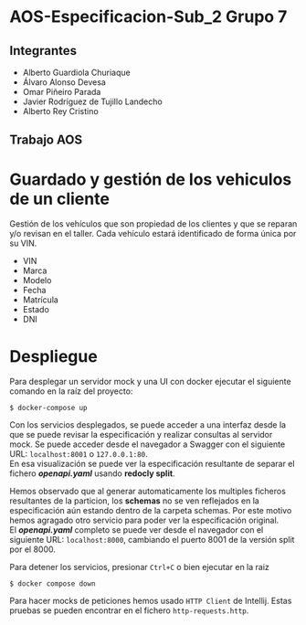 # AOS-Especificacion-Sub_2 Grupo 7

## Integrantes
- Alberto Guardiola Churiaque
- Álvaro Alonso Devesa 
- Omar Piñeiro Parada 
- Javier Rodríguez de Tujillo Landecho
- Alberto Rey Cristino

## Trabajo AOS 

# Guardado y gestión de los vehiculos de un cliente

Gestión de los vehículos que son propiedad de los clientes y que se reparan y/o revisan en el taller. Cada vehículo estará identificado de forma única por su VIN.<br> 

- VIN
- Marca
- Modelo
- Fecha
- Matrícula
- Estado
- DNI

# Despliegue 

Para desplegar un servidor mock y una UI con docker ejecutar el siguiente comando en la raíz del proyecto:

```
$ docker-compose up
```

Con los servicios desplegados, se puede acceder a una interfaz desde la que se puede revisar la especificación y realizar consultas al servidor mock. 
Se puede acceder desde el navegador a Swagger con el siguiente URL: `localhost:8001` o `127.0.0.1:80`.  
En esa visualización se puede ver la especificación resultante de separar el fichero ***openapi.yaml*** usando **redocly split**.  

Hemos observado que al generar automaticamente los multiples ficheros resultantes de la particion, los **schemas** no se ven reflejados en la especificación aún estando dentro de la carpeta schemas. 
Por este motivo hemos agragado otro servicio para poder ver la especificación original.  
El ***openapi.yaml*** completo se puede ver desde el navegador con el siguiente URL: `localhost:8000`, cambiando el puerto 8001 de la versión split por el 8000.

Para detener los servicios, presionar `Ctrl+C` o bien ejecutar en la raiz 
```
$ docker compose down
```
Para hacer mocks de peticiones hemos usado  `HTTP Client` de Intellij. Estas pruebas se pueden encontrar en el fichero `http-requests.http`.
